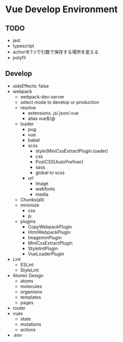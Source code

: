# Vue Develop Environment

## TODO

- jest
- typescript
- actionを1つで引数で保存する場所を変える
- polyfil

## Develop

- sideEffects: false
- webpack
  - webpack-dev-server
  - select mode to develop or production
  - resolve
     - extensions .js/.json/.vue
     - alias vue$/@
  - loader
      - pug
      - vue
      - babel
      - scss
         - style(MiniCssExtractPlugin.loader)
         - css
         - PostCSS(AutoPrefixer)
         - sass
         - global to scss
      - url
         - image
         - webfonts
         - media
  - Chunks(all)
  - minimize
     - css
     - js
  - plugins
     - CopyWebpackPlugin
     - HtmlWebpackPlugin
     - ImageminPlugin
     - MiniCssExtractPlugin
     - StylelintPlugin
     - VueLoaderPlugin
- Lint
   - ESLint
   - StyleLint
- Atomic Design
  - atoms
  - molecules
  - organisms
  - templates
  - pages
- router
- vuex
  - state
  - mutations
  - actions
- .env
